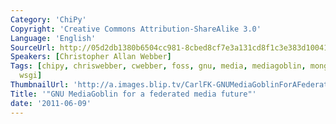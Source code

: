 ```yaml
---
Category: 'ChiPy'
Copyright: 'Creative Commons Attribution-ShareAlike 3.0'
Language: 'English'
SourceUrl: http://05d2db1380b6504cc981-8cbed8cf7e3a131cd8f1c3e383d10041.r93.cf2.rackcdn.com/chipy/565_gnu-mediagoblin-for-a-federated-media-future.m4v
Speakers: [Christopher Allan Webber]
Tags: [chipy, chriswebber, cwebber, foss, gnu, media, mediagoblin, mongodb, mongokit,
  wsgi]
ThumbnailUrl: 'http://a.images.blip.tv/CarlFK-GNUMediaGoblinForAFederatedMediaFuture830.png'
Title: '"GNU MediaGoblin for a federated media future"'
date: '2011-06-09'
---
```



